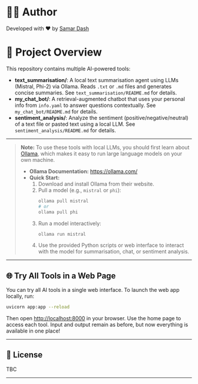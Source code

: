# 👨‍💻 Author

Developed with ❤️ by [Samar Dash](https://github.com/12dit152)

# 🧩 Project Overview

This repository contains multiple AI-powered tools:

- **text_summarisation/**: A local text summarisation agent using LLMs (Mistral, Phi-2) via Ollama. Reads `.txt` or `.md` files and generates concise summaries. See `text_summarisation/README.md` for details.
- **my_chat_bot/**: A retrieval-augmented chatbot that uses your personal info from `info.yaml` to answer questions contextually. See `my_chat_bot/README.md` for details.
- **sentiment_analysis/**: Analyze the sentiment (positive/negative/neutral) of a text file or pasted text using a local LLM. See `sentiment_analysis/README.md` for details.

---

> **Note:**
> To use these tools with local LLMs, you should first learn about [Ollama](https://ollama.com), which makes it easy to run large language models on your own machine.
>
> - **Ollama Documentation:** https://ollama.com/
> - **Quick Start:**
>   1. Download and install Ollama from their website.
>   2. Pull a model (e.g., `mistral` or `phi`):
>      ```bash
>      ollama pull mistral
>      # or
>      ollama pull phi
>      ```
>   3. Run a model interactively:
>      ```bash
>      ollama run mistral
>      ```
>   4. Use the provided Python scripts or web interface to interact with the model for summarisation, chat, or sentiment analysis.

---

## 🌐 Try All Tools in a Web Page

You can try all AI tools in a single web interface. To launch the web app locally, run:

```bash
uvicorn app:app --reload
```

Then open [http://localhost:8000](http://localhost:8000) in your browser. Use the home page to access each tool. Input and output remain as before, but now everything is available in one place!

---

## 📄 License
TBC

---
